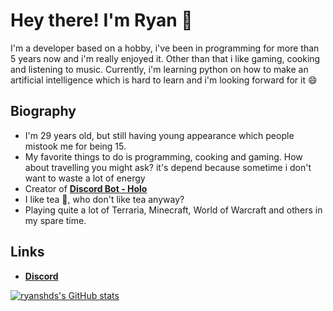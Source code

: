 # Hey there! I'm Ryan 👋

I'm a developer based on a hobby, i've been in programming for more than 5 years now and i'm really enjoyed it. Other than that i like gaming, cooking and listening to music.
Currently, i'm learning python on how to make an artificial intelligence which is hard to learn and i'm looking forward for it 😄

## Biography
- I'm 29 years old, but still having young appearance which people mistook me for being 15.
- My favorite things to do is programming, cooking and gaming. How about travelling you might ask? it's depend because sometime i don't want to waste a lot of energy
- Creator of **[Discord Bot - Holo](https://top.gg/bot/519521318719324181)**
- I like tea 🍵, who don't like tea anyway?
- Playing quite a lot of Terraria, Minecraft, World of Warcraft and others in my spare time.

## Links
- **[Discord](https://discord.gg/k6MEUfp)**

[![ryanshds's GitHub stats](https://github-readme-stats.vercel.app/api?username=RyansHDs&theme=tokyonight&show_icons=true&count_private=true)](https://github.com/RyansHDs/github-readme-stats)
